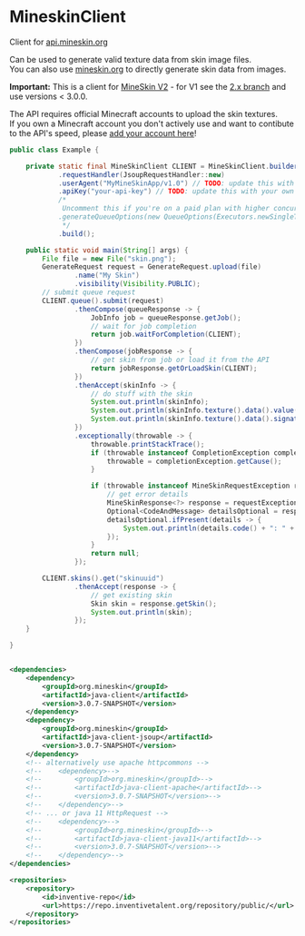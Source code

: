 # MineskinClient

Client for [api.mineskin.org](https://mineskin.org)

Can be used to generate valid texture data from skin image files.  
You can also use [mineskin.org](https://mineskin.org) to directly generate skin data from images.

**Important:** This is a client for [MineSkin V2](https://docs.mineskin.org/docs/guides/migrating-to-v2/) - for V1 see the [2.x branch](https://github.com/InventivetalentDev/MineskinClient/tree/2.x) and use versions < 3.0.0. 

The API requires official Minecraft accounts to upload the skin textures.  
If you own a Minecraft account you don't actively use and want to contibute to the API's speed,
please [add your account here](https://account.mineskin.org)!

```java
public class Example {

    private static final MineSkinClient CLIENT = MineSkinClient.builder()
            .requestHandler(JsoupRequestHandler::new)
            .userAgent("MyMineSkinApp/v1.0") // TODO: update this with your own user agent
            .apiKey("your-api-key") // TODO: update this with your own API key (https://account.mineskin.org/keys)
            /*
             Uncomment this if you're on a paid plan with higher concurrency limits
            .generateQueueOptions(new QueueOptions(Executors.newSingleThreadScheduledExecutor(), 200, 5))
             */
            .build();

    public static void main(String[] args) {
        File file = new File("skin.png");
        GenerateRequest request = GenerateRequest.upload(file)
                .name("My Skin")
                .visibility(Visibility.PUBLIC);
        // submit queue request
        CLIENT.queue().submit(request)
                .thenCompose(queueResponse -> {
                    JobInfo job = queueResponse.getJob();
                    // wait for job completion
                    return job.waitForCompletion(CLIENT);
                })
                .thenCompose(jobResponse -> {
                    // get skin from job or load it from the API
                    return jobResponse.getOrLoadSkin(CLIENT);
                })
                .thenAccept(skinInfo -> {
                    // do stuff with the skin
                    System.out.println(skinInfo);
                    System.out.println(skinInfo.texture().data().value());
                    System.out.println(skinInfo.texture().data().signature());
                })
                .exceptionally(throwable -> {
                    throwable.printStackTrace();
                    if (throwable instanceof CompletionException completionException) {
                        throwable = completionException.getCause();
                    }

                    if (throwable instanceof MineSkinRequestException requestException) {
                        // get error details
                        MineSkinResponse<?> response = requestException.getResponse();
                        Optional<CodeAndMessage> detailsOptional = response.getErrorOrMessage();
                        detailsOptional.ifPresent(details -> {
                            System.out.println(details.code() + ": " + details.message());
                        });
                    }
                    return null;
                });

        CLIENT.skins().get("skinuuid")
                .thenAccept(response -> {
                    // get existing skin
                    Skin skin = response.getSkin();
                    System.out.println(skin);
                });
    }

}
```  


```xml

<dependencies>
    <dependency>
        <groupId>org.mineskin</groupId>
        <artifactId>java-client</artifactId>
        <version>3.0.7-SNAPSHOT</version>
    </dependency>
    <dependency>
        <groupId>org.mineskin</groupId>
        <artifactId>java-client-jsoup</artifactId>
        <version>3.0.7-SNAPSHOT</version>
    </dependency>
    <!-- alternatively use apache httpcommons -->
    <!--    <dependency>-->
    <!--        <groupId>org.mineskin</groupId>-->
    <!--        <artifactId>java-client-apache</artifactId>-->
    <!--        <version>3.0.7-SNAPSHOT</version>-->
    <!--    </dependency>-->
    <!-- ... or java 11 HttpRequest -->
    <!--    <dependency>-->
    <!--        <groupId>org.mineskin</groupId>-->
    <!--        <artifactId>java-client-java11</artifactId>-->
    <!--        <version>3.0.7-SNAPSHOT</version>-->
    <!--    </dependency>-->
</dependencies>
```
```xml
<repositories>
    <repository>
        <id>inventive-repo</id>
        <url>https://repo.inventivetalent.org/repository/public/</url>
    </repository>
</repositories>
```
